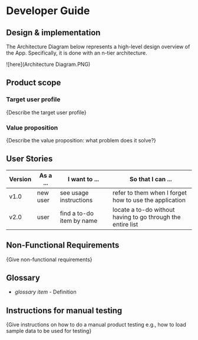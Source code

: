 # Developer Guide

## Design & implementation
The Architecture Diagram below represents a high-level design overview of the App. Specifically, it is done with an n-tier architecture.

![here](Architecture Diagram.PNG)



## Product scope
### Target user profile

{Describe the target user profile}

### Value proposition

{Describe the value proposition: what problem does it solve?}

## User Stories

|Version| As a ... | I want to ... | So that I can ...|
|--------|----------|---------------|------------------|
|v1.0|new user|see usage instructions|refer to them when I forget how to use the application|
|v2.0|user|find a to-do item by name|locate a to-do without having to go through the entire list|

## Non-Functional Requirements

{Give non-functional requirements}

## Glossary

* *glossary item* - Definition

## Instructions for manual testing

{Give instructions on how to do a manual product testing e.g., how to load sample data to be used for testing}
<!--stackedit_data:
eyJoaXN0b3J5IjpbLTE4MDYwMjYwLDIwMTUwNjIxMTAsMTE1Mj
A5OTE4MywxNzU4Mzk3NjE0XX0=
-->
